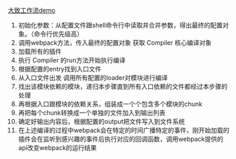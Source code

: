 [大致工作流demo](../source/7.work-flow/dubugger.js)
1. 初始化参数：从配置文件跟shell命令行中读取并合并参数，得出最终的配置对象。（命令行优先级高）
2. 调用webpack方法，传入最终的配置对象 获取 Compiler 核心编译对象
3. 加载所有的插件
4. 执行 Compiler 的run方法开始执行编译
5. 根据配置的entry找到入口文件
6. 从入口文件出发 调用所有配置的loader对模块进行编译
7. 找出该模块依赖的模块，递归本步骤直到所有入口依赖的文件都经过本步骤的处理
8. 再根据入口跟模块的依赖关系，组装成一个个包含多个模块的chunk
9. 再把每个chunk转换成一个单独的文件加入到输出列表
10. 确定好输出内容后，根据配置的output把文件写入到文件系统
11. 在上述编译的过程中webpack会在特定的时间广播特定的事件，刚开始加载的插件会在监听到感兴趣的事件后执行对应的回调函数，调用webpack提供的api改变webpack的运行结果